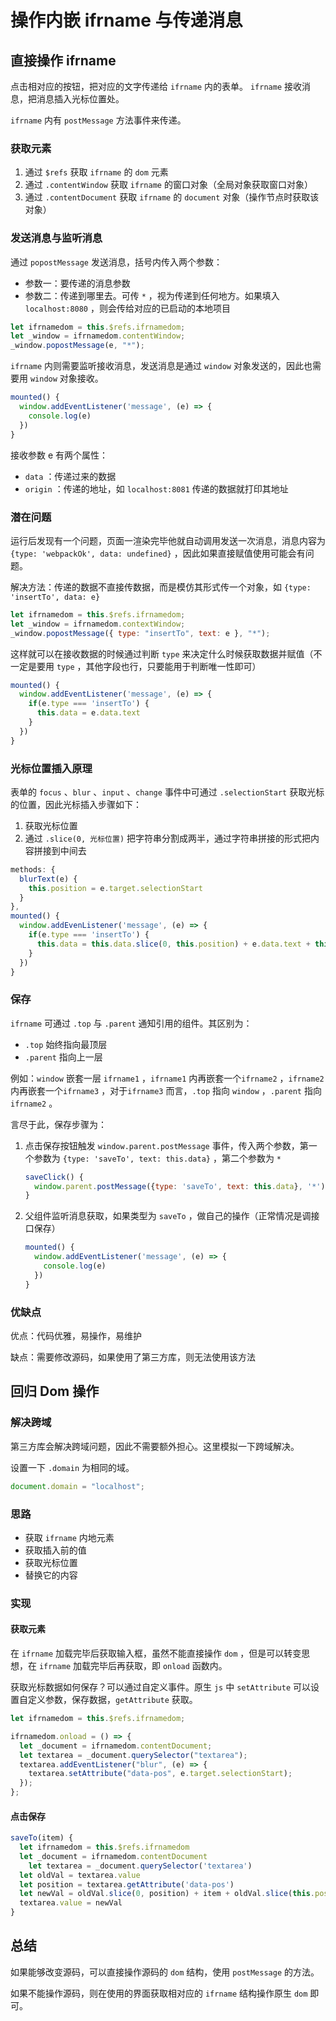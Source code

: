 # 操作内嵌 ifrname 与传递消息

## 直接操作 ifrname

点击相对应的按钮，把对应的文字传递给 `ifrname` 内的表单。 `ifrname` 接收消息，把消息插入光标位置处。

`ifrname` 内有 `postMessage` 方法事件来传递。

### 获取元素

1. 通过 `$refs` 获取 `ifrname` 的 `dom` 元素
2. 通过 `.contentWindow` 获取 `ifrname` 的窗口对象（全局对象获取窗口对象）
3. 通过 `.contentDocument` 获取 `ifrname` 的 `document` 对象（操作节点时获取该对象）

### 发送消息与监听消息

通过 `popostMessage` 发送消息，括号内传入两个参数：

- 参数一：要传递的消息参数
- 参数二：传递到哪里去。可传 `*` ，视为传递到任何地方。如果填入 `localhost:8080` ，则会传给对应的已启动的本地项目

```js
let ifrnamedom = this.$refs.ifrnamedom;
let _window = ifrnamedom.contentWindow;
_window.popostMessage(e, "*");
```

`ifrname` 内则需要监听接收消息，发送消息是通过 `window` 对象发送的，因此也需要用 `window` 对象接收。

```js
mounted() {
  window.addEventListener('message', (e) => {
    console.log(e)
  })
}
```

接收参数 e 有两个属性：

- `data` ：传递过来的数据
- `origin` ：传递的地址，如 `localhost:8081` 传递的数据就打印其地址

### 潜在问题

运行后发现有一个问题，页面一渲染完毕他就自动调用发送一次消息，消息内容为 `{type: 'webpackOk', data: undefined}` ，因此如果直接赋值使用可能会有问题。

解决方法：传递的数据不直接传数据，而是模仿其形式传一个对象，如 `{type: 'insertTo', data: e}`

```js
let ifrnamedom = this.$refs.ifrnamedom;
let _window = ifrnamedom.contextWindow;
_window.popostMessage({ type: "insertTo", text: e }, "*");
```

这样就可以在接收数据的时候通过判断 `type` 来决定什么时候获取数据并赋值（不一定是要用 `type` ，其他字段也行，只要能用于判断唯一性即可）

```js
mounted() {
  window.addEventListener('message', (e) => {
    if(e.type === 'insertTo') {
      this.data = e.data.text
    }
  })
}
```

### 光标位置插入原理

表单的 `focus` 、`blur` 、`input` 、`change` 事件中可通过 `.selectionStart` 获取光标的位置，因此光标插入步骤如下：

1. 获取光标位置
2. 通过 `.slice(0, 光标位置)` 把字符串分割成两半，通过字符串拼接的形式把内容拼接到中间去

```js
methods: {
  blurText(e) {
    this.position = e.target.selectionStart
  }
},
mounted() {
  window.addEvenListener('message', (e) => {
    if(e.type === 'insertTo') {
      this.data = this.data.slice(0, this.position) + e.data.text + this.data.slice(this.position)
    }
  })
}
```

### 保存

`ifrname` 可通过 `.top` 与 `.parent` 通知引用的组件。其区别为：

- `.top` 始终指向最顶层
- `.parent` 指向上一层

例如：`window` 嵌套一层 `ifrname1` ，`ifrname1` 内再嵌套一个`ifrname2` ，`ifrname2` 内再嵌套一个`ifrname3` ，对于`ifrname3` 而言，`.top` 指向 `window` ，`.parent` 指向`ifrname2` 。

言尽于此，保存步骤为：

1. 点击保存按钮触发 `window.parent.postMessage` 事件，传入两个参数，第一个参数为 `{type: 'saveTo', text: this.data}` ，第二个参数为 `*`

   ```js
   saveClick() {
     window.parent.postMessage({type: 'saveTo', text: this.data}, '*')
   }
   ```

2. 父组件监听消息获取，如果类型为 `saveTo` ，做自己的操作（正常情况是调接口保存）

   ```js
   mounted() {
     window.addEventListener('message', (e) => {
       console.log(e)
     })
   }
   ```

### 优缺点

优点：代码优雅，易操作，易维护

缺点：需要修改源码，如果使用了第三方库，则无法使用该方法

## 回归 Dom 操作

### 解决跨域

第三方库会解决跨域问题，因此不需要额外担心。这里模拟一下跨域解决。

设置一下 `.domain` 为相同的域。

```js
document.domain = "localhost";
```

### 思路

- 获取 `ifrname` 内地元素
- 获取插入前的值
- 获取光标位置
- 替换它的内容

### 实现

#### 获取元素

在 `ifrname` 加载完毕后获取输入框，虽然不能直接操作 `dom` ，但是可以转变思想，在 `ifrname` 加载完毕后再获取，即 `onload` 函数内。

获取光标数据如何保存？可以通过自定义事件。原生 `js` 中 `setAttribute` 可以设置自定义参数，保存数据，`getAttribute` 获取。

```js
let ifrnamedom = this.$refs.ifrnamedom;

ifrnamedom.onload = () => {
  let _document = ifrnamedom.contentDocument;
  let textarea = _document.querySelector("textarea");
  textarea.addEventListener("blur", (e) => {
    textarea.setAttribute("data-pos", e.target.selectionStart);
  });
};
```

#### 点击保存

```js
saveTo(item) {
  let ifrnamedom = this.$refs.ifrnamedom
  let _document = ifrnamedom.contentDocument
	let textarea = _document.querySelector('textarea')
  let oldVal = textarea.value
  let position = textarea.getAttribute('data-pos')
  let newVal = oldVal.slice(0, position) + item + oldVal.slice(this.position)
  textarea.value = newVal
}
```

## 总结

如果能够改变源码，可以直接操作源码的 `dom` 结构，使用 `postMessage` 的方法。

如果不能操作源码，则在使用的界面获取相对应的 `ifrname` 结构操作原生 `dom` 即可。

